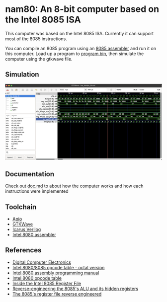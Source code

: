 # nam80: An 8-bit computer based on the Intel 8085 ISA

This computer was based on the Intel 8085 ISA. Currently it can support most of the 8085 instructions.

You can compile an 8085 program using an [8085 assembler](https://github.com/namberino/namssembler) and run it on this computer. Load up a program to [program.bin](program.bin), then simulate the computer using the gtkwave file.

## Simulation

![simulaiton waveform](img/sim.png)

## Documentation

Check out [doc.md](doc/doc.md) to about how the computer works and how each instructions were implemented

## Toolchain
- [Apio](https://github.com/FPGAwars/apio)
- [GTKWave](https://gtkwave.sourceforge.net/)
- [Icarus Verilog](https://github.com/steveicarus/iverilog)
- [Intel 8080 assembler](https://rk86.ru/i8080asm.html)

## References
- [Digital Computer Electronics](https://www.amazon.com/Digital-Computer-Electronics-Jerald-Malvino-dp-0074622358/dp/0074622358/ref=dp_ob_title_bk)
- [Intel 8080/8085 opcode table - octal version](https://tobiasvl.github.io/optable//intel-8080/octal)
- [Intel 8080 assembly programming manual](https://altairclone.com/downloads/manuals/8080%20Programmers%20Manual.pdf)
- [Intel 8080 opcode table](https://pastraiser.com/cpu/i8080/i8080_opcodes.html)
- [Inside the Intel 8085 Register File](https://blog.adafruit.com/2013/03/07/inside-the-intel-8085-register-file/)
- [Reverse-engineering the 8085's ALU and its hidden registers](http://www.righto.com/2013/07/reverse-engineering-8085s-alu-and-its.html)
- [The 8085's register file reverse engineered](http://www.righto.com/2013/03/register-file-8085.html)
